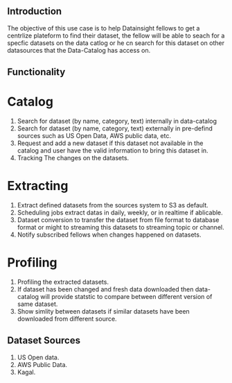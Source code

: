 ## Introduction
The objective of this use case is to help Datainsight fellows to get a centrlize plateform to find their dataset, 
the fellow will be able to seach for a specfic datasets on the data catlog or he cn search for this dataset on other datasources 
that the Data-Catalog has access on.


[logo]: https://github.com/m00236484/Data-Catalog/blob/master/resources/Untitled%20Diagram.jpg "Data catalog"

## Functionality

# Catalog
1. Search for dataset (by name, category, text) internally in data-catalog
2. Search for dataset (by name, category, text) externally in pre-defind sources such as US Open Data, AWS public data, etc.
3. Request and add a new dataset if this dataset not available in the catalog and user have the valid information to bring this dataset in.
4. Tracking The changes on the datasets.

# Extracting
1. Extract defined datasets from the sources system to S3 as default.
2. Scheduling jobs extract datas in daily, weekly, or in realtime if ablicable.
3. Dataset conversion to transfer the dataset from file format to database format or might to streaming this datasets to streaming topic or channel.
4. Notify subscribed fellows when changes happened on datasets.

# Profiling
1. Profiling the extracted datasets.
2. If dataset has been changed and fresh data downloaded then data-catalog will provide statstic to compare between different version of same dataset.        
3. Show simlity between datasets if similar datasets have been downloaded from different source.



## Dataset Sources
1. US Open data.
2. AWS Public Data.
3. Kagal.

  
